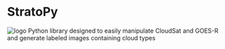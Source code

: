 # StratoPy
![logo](https://github.com/paula-rj/StratoPy/blob/main/res/logo.jpg?raw=true)
Python library designed to easily manipulate CloudSat and GOES-R and generate labeled images containing cloud types
